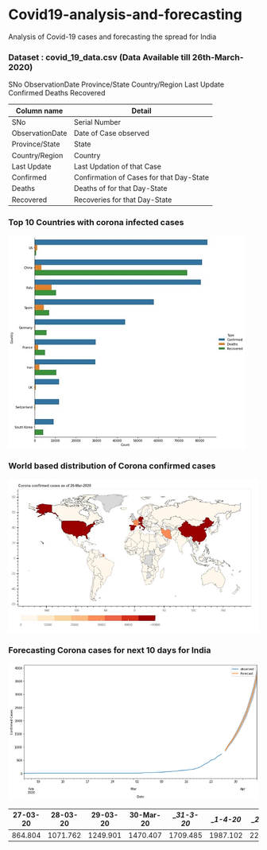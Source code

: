 # Covid19-analysis-and-forecasting
Analysis of Covid-19 cases and forecasting the spread for India

### Dataset : covid_19_data.csv (Data Available till 26th-March-2020)

SNo	ObservationDate	Province/State	Country/Region	Last Update	Confirmed	Deaths	Recovered

                                                         
| __Column name__    | __Detail__                                                 |
|--------------------|------------------------------------------------------------|
| SNo                |  Serial Number                                             |
| ObservationDate    |  Date of Case observed                                     |
| Province/State     |  State                                                     |
| Country/Region     |  Country                                                   |
| Last Update        |  Last Updation of that Case                                |
| Confirmed          |  Confirmation of Cases for that Day-State                  |
| Deaths             |  Deaths of for that Day-State                              |
| Recovered          |  Recoveries for that Day-State                             |

### Top 10 Countries with corona infected cases 

![top10](https://github.com/yatinkode/Covid19-analysis-and-forecasting/blob/master/images/top10.jpg)

### World based distribution of Corona confirmed cases
![top10](https://github.com/yatinkode/Covid19-analysis-and-forecasting/blob/master/images/worldmap.JPG)

### Forecasting Corona cases for next 10 days for India
![top10](https://github.com/yatinkode/Covid19-analysis-and-forecasting/blob/master/images/forecast.png)

|  27-03-20 | 28-03-20 | 29-03-20 | 30-Mar-20 | __31-3-20_ | __1-4-20_ | __2-4-20_ |__3-4-20_ |__4-4-20_ |__5-4-20__ |
|-----------|----------|----------|-----------|------------|-----------|-----------|----------|----------|-----------|
|  864.804  | 1071.762 | 1249.901 | 1470.407  | 1709.485   | 1987.102  | 2279.993  | 2677.183 | 3098.262 | 3690.317  |

